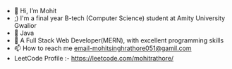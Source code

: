 - 👋 Hi, I’m Mohit
- ;) I'm a final year B-tech (Computer Science) student at Amity University Gwalior
- 👀 Java 
- 🌱 A Full Stack Web Developer(MERN), with excellent programming skills
- 📫 How to reach me email-mohitsinghrathore051@gamil.com
- LeetCode Profile :- https://leetcode.com/mohitrathore/

<!---
Mohit010rathore/Mohit010rathore is a ✨ special ✨ repository because its `README.md` (this file) appears on your GitHub profile.
You can click the Preview link to take a look at your changes.
--->
